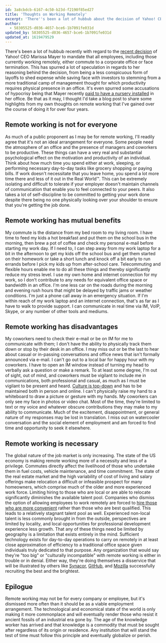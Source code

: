 ```yaml
---
id: 3a8cbdcb-6167-4c50-b23d-f2190f85ed27
title: 'Thoughts on Working Remotely'
excerpt: 'There''s been a lot of hubbub about the decision of Yahoo! CEO Marissa Mayer to mandate that employees either commute to a corporate office or face termination.'
author:
  - 58305525-d036-4657-bce6-1b7091fe031d
updated_by: 58305525-d036-4657-bce6-1b7091fe031d
updated_at: 1619479529
---
```

There's been a lot of hubbub recently with regard to the [recent decision](http://www.nytimes.com/2013/02/27/opinion/dowd-get-off-your-cloud.html "Get Off of Your Cloud - NYTimes.com") of Yahoo! CEO Marissa Mayer to mandate that all employees, including those currently working remotely, either commute to a corporate office or face termination. This has spurred a lot of speculation in regards to her reasoning behind the decision, from being a less conspicuous form of layoffs to shed expense while saving face with investors to stemming from a more traditional camp of management thought for which productivity requires physical presence in an office. It's even spurred some accusations of hypocrisy being that Mayer recently [paid to have a nursery installed](http://healthland.time.com/2013/02/28/how-yahoo-ceo-marissa-mayer-is-building-a-nursery-by-her-office-and-dissing-working-moms/ "Viewpoint: How Yahoo CEO Marissa Mayer Is Building a Nursery By Her Office, and Dissing Working Moms | TIME.com") in her office. Be that as it may, I thought I'd take a blog post to share some highlights from my own thoughts on remote working that I've gained over the course of doing it for over four years.

## Remote working is not for everyone

As much of a public proponent as I may be for remote working, I'll readily agree that it's not an ideal arrangement for everyone. Some people need the atmosphere of an office and the presence of managers and coworkers to be productive. These things can have a very real and substantial psychological effect on the motivation and productivity of an individual. Think about how much time you spend either at work, sleeping, or performing necessary day-to-day tasks like grocery shopping or paying bills. If work doesn't necessitate that you leave home, you spend a lot more time there and less of it out in the Real World™. This can be extremely isolating and difficult to tolerate if your employer doesn't maintain channels of communication that enable you to feel connected to your peers. It also takes a lot of self-discipline to be committed to getting your work done despite there being no one physically looking over your shoulder to ensure that you're getting the job done.

## Remote working has mutual benefits

My commute is the distance from my bed room to my living room. I have time to feed my kids a hot breakfast and put them on the school bus in the morning, then brew a pot of coffee and check my personal e-mail before starting my work day. If I need to, I can step away from my work laptop for a bit in the afternoon to get my kids off the school bus and get them started on their homework or take a short lunch and knock off a bit early to run errands before I pick my kids up from after-school care. Telecommuting and flexible hours enable me to do all these things and thereby significantly reduce my stress level. I use my own home and internet connection for my work, so I don't contribute to any needs for equivalent office space or bandwidth in an office. I'm one less car on the roads during the morning and evening rush hours that might be delayed by traffic jams or weather conditions. I'm just a phone call away in an emergency situation. If I'm within reach of my work laptop and an internet connection, that's as far as I have to walk to provide support. I can communicate in real time via IM, VoIP, Skype, or any number of other tools and mediums.

## Remote working has disadvantages

My coworkers need to check their e-mail or be on IM for me to communicate with them; I don't have the ability to physically track them down or stop by their desk in an office. I may miss out or be the last to hear about casual or in-passing conversations and office news that isn't formally announced via e-mail. I can't go out to a local bar for happy hour with my coworkers. I have to open an IM window instead of turning my head to verbally ask a question or make a remark. To at least some degree, I'm out of sight, out of mind, and coworkers must be vigilant to include me in communications, both professional and casual, as much as I must be vigilant to be present and heard. [Culture is top-down](http://www.bizjournals.com/nashville/blog/2013/03/software-developer-cal-evans-on-remote.html "Cal Evans on why cube farms 'suck' and working remotely doesn't - Nashville Business Journal") and has to be maintained both in person and online. I can't physically raise my hand to a whiteboard to draw a picture or gesture with my hands. My coworkers can only see my face in photos or video chat. Most of the time, they're limited to text or my voice and whatever obscure contributions they may make to my ability to communicate. Much of the excitement, disappointment, or general nature of my responses may be lost in translation. I miss out on watercooler conversation and the social element of employment and am forced to find time and opportunity to seek it elsewhere.

## Remote working is necessary

The global nature of the job market is only increasing. The state of the US economy is making remote working more of a necessity and less of a privilege. Commutes directly affect the livelihood of those who undertake them in fuel costs, vehicle maintenance, and time commitment. The state of the real estate market and the high variability of cost of living and salary offerings make relocation a difficult or infeasible prospect for many homeowners, which comprise much of the older and more experienced work force. Limiting hiring to those who are local or are able to relocate significantly diminishes the available talent pool. Companies who dismiss the option of allowing employees to work remotely are forced to [hire those who are more convenient](http://blog.calevans.com/2009/07/29/remote-developers/ "Are you looking to hire the best, or the most convenient? | Postcards From My Life") rather than those who are best qualified. This leads to a relatively stagnant talent pool as well. Experienced non-local talent is less commonly brought in from the outside, perspectives are limited by locality, and local opportunities for professional development experience less growth. That any of these things need be limited by geography is a limitation that exists entirely in the mind. Sufficient technology exists for day-to-day operations to carry on remotely in at least close approximation of efficiency to a traditional office space given individuals truly dedicated to that purpose. Any organization that would say they're "too big" or "culturally incompatible" with remote working is either in trouble or in denial. Either way, they're doing themselves a disservice that will be illustrated by others like [Synacor](http://www.synacor.com/about-us/ "synacor | About Us"), [GitHub](https://github.com/about "About"), and [Mozilla](http://www.mozilla.org/en-US/about/ "Mozilla — Get to Know Mozilla — mozilla.org") successfully recruiting the best and the brightest.

## Epilogue

Remote working may not be for every company or employee, but it's dismissed more often than it should be as a viable employment arrangement. The technological and economical state of the world is only making it more commonplace and will eventually render those who resist it ancient fossils of an industrial era gone by. The age of the knowledge worker has arrived and that knowledge is a commodity that must be sought after regardless of its origin or residence. Any institution that will stand the test of time must follow this principle and eventually globalize or perish.